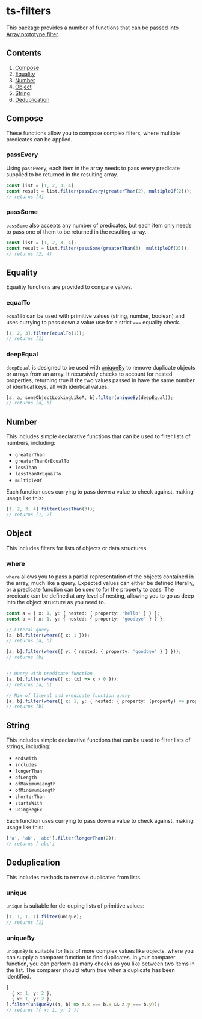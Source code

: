 # ts-filters

This package provides a number of functions that can be passed into [Array.prototype.filter](https://developer.mozilla.org/en-US/docs/Web/JavaScript/Reference/Global_Objects/Array/filter).

## Contents

1. [Compose](#compose)
1. [Equality](#equality)
1. [Number](#number)
1. [Object](#object)
1. [String](#string)
1. [Deduplication](#deduplication)

## Compose

These functions allow you to compose complex filters, where multiple predicates can be applied.

### passEvery

Using `passEvery`, each item in the array needs to pass every predicate supplied to be returned in the resulting array.

```ts
const list = [1, 2, 3, 4];
const result = list.filter(passEvery(greaterThan(2), multipleOf(2)));
// returns [4]
```

### passSome

`passSome` also accepts any number of predicates, but each item only needs to pass one of them to be returned in the resulting array.

```ts
const list = [1, 2, 3, 4];
const result = list.filter(passSome(greaterThan(3), multipleOf(2)));
// returns [2, 4]
```

## Equality

Equality functions are provided to compare values.

### equalTo

`equalTo` can be used with primitive values (string, number, boolean) and uses currying to pass down a value use for a strict `===` equality check.

```ts
[1, 2, 3].filter(equalTo(1));
// returns [1]
```

### deepEqual

`deepEqual` is designed to be used with [uniqueBy](#uniqueBy) to remove duplicate objects or arrays from an array. It recursively checks to account for nested properties, returning true if the two values passed in have the same number of identical keys, all with identical values.

```ts
[a, a, someObjectLookingLikeA, b].filter(uniqueBy(deepEqual));
// returns [a, b]
```

## Number

This includes simple declarative functions that can be used to filter lists of numbers, including:

- `greaterThan`
- `greaterThanOrEqualTo`
- `lessThan`
- `lessThanOrEqualTo`
- `multipleOf`

Each function uses currying to pass down a value to check against, making usage like this:

```ts
[1, 2, 3, 4].filter(lessThan(3));
// returns [1, 2]
```

## Object

This includes filters for lists of objects or data structures.

### where

`where` allows you to pass a partial representation of the objects contained in the array, much like a query. Expected values can either be defined literally, or a predicate function can be used to for the property to pass. The predicate can be defined at any level of nesting, allowing you to go as deep into the object structure as you need to.


```ts
const a = { x: 1, y: { nested: { property: 'hello' } } };
const b = { x: 1, y: { nested: { property: 'goodbye' } } };

// Literal query
[a, b].filter(where({ x: 1 }));
// returns [a, b]

[a, b].filter(where({ y: { nested: { property: 'goodbye' } } }));
// returns [b]


// Query with predicate function
[a, b].filter(where({ x: (x) => x > 0 }));
// returns [a, b]

// Mix of literal and predicate function query
[a, b].filter(where({ x: 1, y: { nested: { property: (property) => property.startsWith('good') } } }));
// returns [b]
```

## String

This includes simple declarative functions that can be used to filter lists of strings, including:

- `endsWith`
- `includes`
- `longerThan`
- `ofLength`
- `ofMaximumLength`
- `ofMinimumLength`
- `shorterThan`
- `startsWith`
- `usingRegEx`

Each function uses currying to pass down a value to check against, making usage like this:

```ts
['a', 'ab', 'abc'].filter(longerThan(2));
// returns ['abc']
```

## Deduplication

This includes methods to remove duplicates from lists.

### unique

`unique` is suitable for de-duping lists of primitive values:

```ts
[1, 1, 1, 1].filter(unique);
// returns [1]
```

### uniqueBy

`uniqueBy` is suitable for lists of more complex values like objects, where you can supply a comparer function to find duplicates. In your comparer function, you can perform as many checks as you like between two items in the list. The comparer should return true when a duplicate has been identified.

```ts
[
  { x: 1, y: 2 },
  { x: 1, y: 2 },
].filter(uniqueBy((a, b) => a.x === b.x && a.y === b.y));
// returns [{ x: 1, y: 2 }]
```
